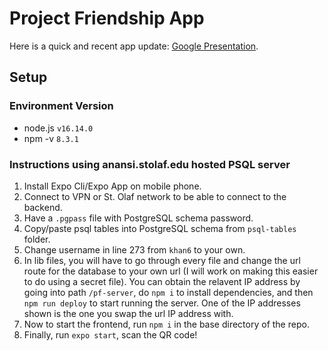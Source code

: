 # Project Friendship App

Here is a quick and recent app update: [Google Presentation](https://docs.google.com/presentation/d/1YQho84Fd8_VQ12D2q5Jli4o7HsH273ovf5yKlhiTxSM/edit).

## Setup 

### Environment Version
* node.js `v16.14.0`
* npm -v `8.3.1`

### Instructions using anansi.stolaf.edu hosted PSQL server
1. Install Expo Cli/Expo App on mobile phone.
1. Connect to VPN or St. Olaf network to be able to connect to the backend.
1. Have a `.pgpass` file with PostgreSQL schema password.
1. Copy/paste psql tables into PostgreSQL schema from `psql-tables` folder. 
1. Change username in line 273 from `khan6` to your own. 
1. In lib files, you will have to go through every file and change the url route for the database to your own url (I will work on making this easier to do using a secret file). You can obtain the relavent IP address by going into path `/pf-server`, do `npm i` to install dependencies, and then `npm run deploy` to start running the server. One of the IP addresses shown is the one you swap the url IP address with. 
1. Now to start the frontend, run `npm i` in the base directory of the repo.
1. Finally, run `expo start`, scan the QR code!
